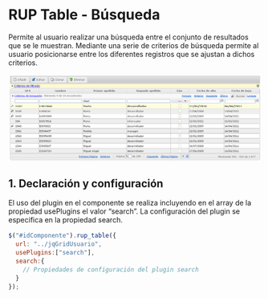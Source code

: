# RUP Table - Búsqueda

Permite al usuario realizar una búsqueda entre el conjunto de resultados que se le muestran. Mediante una serie de criterios de búsqueda permite al usuario posicionarse entre los diferentes registros que se ajustan a dichos criterios.

![Imagen 1](img/rup.table.search_1.png)

## 1. Declaración y configuración

El uso del plugin en el componente se realiza incluyendo en el array de la propiedad usePlugins el valor “search”. La configuración del plugin se especifica en la propiedad search.

```js
$("#idComponente").rup_table({
  url: "../jqGridUsuario",
  usePlugins:["search"],
  search:{
    // Propiedades de configuración del plugin search
  }
});
```
